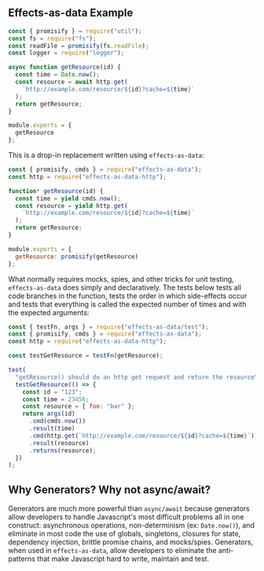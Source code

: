 ## Effects-as-data Example

```js
const { promisify } = require("util");
const fs = require("fs");
const readFile = promisify(fs.readFile);
const logger = require("logger");

async function getResource(id) {
  const time = Date.now();
  const resource = await http.get(
    `http://example.com/resource/${id}?cache=${time}`
  );
  return getResource;
}

module.exports = {
  getResource
};
```

This is a drop-in replacement written using `effects-as-data`:

```js
const { promisify, cmds } = require("effects-as-data");
const http = require("effects-as-data-http");

function* getResource(id) {
  const time = yield cmds.now();
  const resource = yield http.get(
    `http://example.com/resource/${id}?cache=${time}`
  );
  return getResource;
}

module.exports = {
  getResource: promisify(getResource)
};
```

What normally requires mocks, spies, and other tricks for unit testing, `effects-as-data` does simply and declaratively. The tests below tests all code branches in the function, tests the order in which side-effects occur and tests that everything is called the expected number of times and with the expected arguments:

```js
const { testFn, args } = require("effects-as-data/test");
const { promisify, cmds } = require("effects-as-data");
const http = require("effects-as-data-http");

const testGetResource = testFn(getResource);

test(
  "getResource() should do an http get request and return the resource",
  testGetResource(() => {
    const id = "123";
    const time = 23456;
    const resource = { foo: "bar" };
    return args(id)
      .cmd(cmds.now())
      .result(time)
      .cmd(http.get(`http://example.com/resource/${id}?cache=${time}`))
      .result(resource)
      .returns(resource);
  })
);
```

## Why Generators? Why not async/await?

Generators are much more powerful than `async/await` because generators allow developers to handle Javascript's most difficult problems all in one construct: asynchronous operations, non-determinism (ex: `Date.now()`), and eliminate in most code the use of globals, singletons, closures for state, dependency injection, brittle promise chains, and mocks/spies. Generators, when used in `effects-as-data`, allow developers to eliminate the anti-patterns that make Javascript hard to write, maintain and test.
